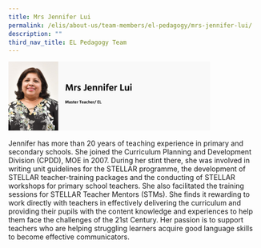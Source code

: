 ```yaml
---
title: Mrs Jennifer Lui
permalink: /elis/about-us/team-members/el-pedagogy/mrs-jennifer-lui/
description: ""
third_nav_title: EL Pedagogy Team
---
```

<img src="/images/mrs%20jennifer%20lui.png" 
     style="width:80%">
		 
Jennifer has more than 20 years of teaching experience in primary and secondary schools. She joined the Curriculum Planning and Development Division (CPDD), MOE in 2007. During her stint there, she was involved in writing unit guidelines for the STELLAR programme, the development of STELLAR teacher-training packages and the conducting of STELLAR workshops for primary school teachers. She also facilitated the training sessions for STELLAR Teacher Mentors (STMs). She finds it rewarding to work directly with teachers in effectively delivering the curriculum and providing their pupils with the content knowledge and experiences to help them face the challenges of the 21st Century. Her passion is to support teachers who are helping struggling learners acquire good language skills to become effective communicators.
